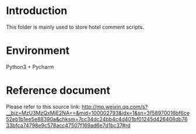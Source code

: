 # Introduction
This folder is mainly used to store hotel comment scripts.

# Environment
Python3 + Pycharm

# Reference document
Please refer to this source link: http://mp.weixin.qq.com/s?__biz=MzU3MzQxMjE2NA==&mid=100002793&idx=1&sn=3f58970016bf6ce52eb1b1ee5e88390a&chksm=7cc34dc24bb4c4d401bf01245d426408db7633bfca74798e9c578acc47507f169ad6e7d1bc37#rd
